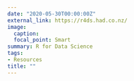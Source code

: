```yaml
---
date: "2020-05-30T00:00:00Z"
external_link: https://r4ds.had.co.nz/
image:
  caption: 
  focal_point: Smart
summary: R for Data Science
tags:
- Resources
title: ""
---
```

